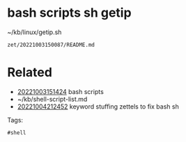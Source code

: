 # bash scripts sh getip
~/kb/linux/getip.sh

` zet/20221003150087/README.md `

# Related

- [20221003151424](/zet/20221003151424/README.md) bash scripts
- ~/kb/shell-script-list.md
- [20221004212452](/zet/20221004212452/README.md) keyword stuffing zettels to fix bash sh

Tags:

    #shell 
